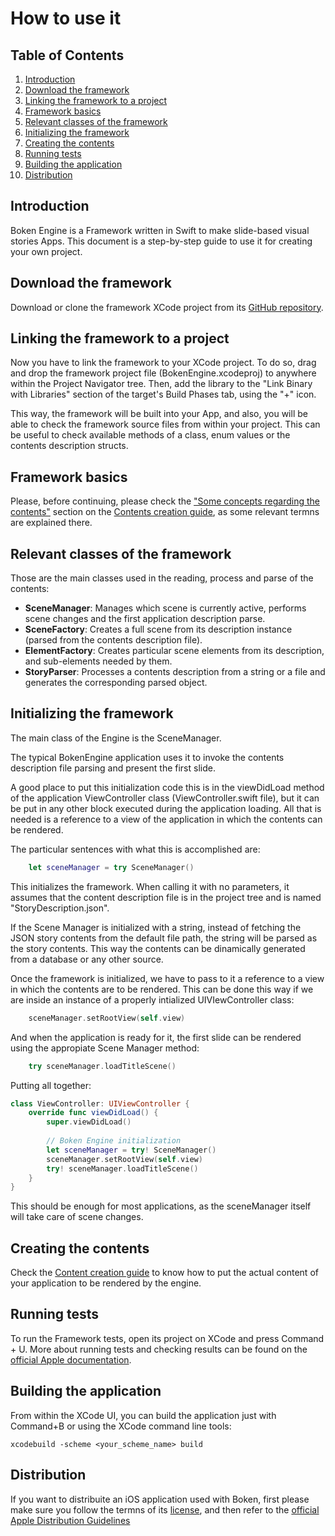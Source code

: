 # How to use it
## Table of Contents
1. [Introduction](#introduction)
2. [Download the framework](#download-the-framework)
3. [Linking the framework to a project](#linking-the-framework-to-a-project)
4. [Framework basics](#framework-basics)
5. [Relevant classes of the framework](#relevant-classes-of-the-framework)
6. [Initializing the framework](#initializing-the-framework)
7. [Creating the contents](#creating-the-contents)
8. [Running tests](#running-tests)
9. [Building the application](#building-the-application)
10. [Distribution](#distribution)


## Introduction

Boken Engine is a Framework written in Swift to make slide-based visual stories Apps. This document is a step-by-step guide to use it for creating your own project.

## Download the framework

Download or clone the framework XCode project from its [GitHub repository](https://github.com/boken-engine/boken-engine).

## Linking the framework to a project

Now you have to link the framework to your XCode project. To do so, drag and drop the framework project file (BokenEngine.xcodeproj) to anywhere within the Project Navigator tree. Then, add the library to the "Link Binary with Libraries" section of the target's Build Phases tab, using the "+" icon.

This way, the framework will be built into your App, and also, you will be able to check the framework source files from within your project. This can be useful to check available methods of a class, enum values or the contents description structs.

## Framework basics

Please, before continuing, please check the ["Some concepts regarding the contents"](contents-creation-guide.md#section-concepts) section on the [Contents creation guide](contents-creation-guide.md), as some relevant termns are explained there. 

## Relevant classes of the framework

Those are the main classes used in the reading, process and parse of the contents:

- **SceneManager**: Manages which scene is currently active, performs scene changes and the first application description parse.
- **SceneFactory**: Creates a full scene from its description instance (parsed from the contents description file).
- **ElementFactory**: Creates particular scene elements from its description, and sub-elements needed by them.
- **StoryParser**: Processes a contents description from a string or a file and generates the corresponding parsed object.

## Initializing the framework

The main class of the Engine is the SceneManager. 

The typical BokenEngine application uses it to invoke the contents description file parsing and present the first slide.

A good place to put this initialization code this is in the viewDidLoad method of the application ViewController class (ViewController.swift file), but it can be put in any other block executed during the application loading. All that is needed is a reference to a view of the application in which the contents can be rendered.

The particular sentences with what this is accomplished are:

```swift
	let sceneManager = try SceneManager()
```

This initializes the framework. When calling it with no parameters, it assumes that the content description file is in the project tree and is named "StoryDescription.json". 

If the Scene Manager is initialized with a string, instead of fetching the JSON story contents from the default file path, the string will be parsed as the story contents. This way the contents can be dinamically generated from a database or any other source.

Once the framework is initialized, we have to pass to it a reference to a view in which the contents are to be rendered. This can be done this way if we are inside an instance of a properly intialized UIVIewController class:

```swift
	sceneManager.setRootView(self.view)
```

And when the application is ready for it, the first slide can be rendered using the appropiate Scene Manager method:

```swift
    try sceneManager.loadTitleScene()
```

Putting all together:

```swift
class ViewController: UIViewController {
    override func viewDidLoad() {
        super.viewDidLoad()
		
		// Boken Engine initialization
        let sceneManager = try! SceneManager()
        sceneManager.setRootView(self.view)
        try! sceneManager.loadTitleScene()
    }
}
```

This should be enough for most applications, as the sceneManager itself will take care of scene changes.

## Creating the contents

Check the [Content creation guide](contents-creation-guide.md) to know how to put the actual content of your application to be rendered by the engine.

## Running tests

To run the Framework tests, open its project on XCode and press Command + U. More about running tests and checking results can be found on the [official Apple documentation](https://developer.apple.com/library/archive/documentation/DeveloperTools/Conceptual/testing_with_xcode/chapters/05-running_tests.html).

## Building the application

From within the XCode UI, you can build the application just with Command+B or using the XCode command line tools:

```
xcodebuild -scheme <your_scheme_name> build
```

## Distribution

If you want to distribuite an iOS application used with Boken, first please make sure you follow the termns of its [license](../LICENSE.md), and then refer to the [official Apple Distribution Guidelines](https://developer.apple.com/distribute/)

